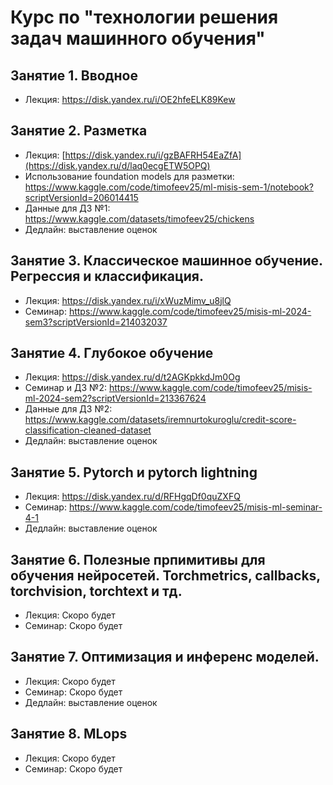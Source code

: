 # Курс по "технологии решения задач машинного обучения"

## Занятие 1. Вводное

- Лекция: https://disk.yandex.ru/i/OE2hfeELK89Kew

## Занятие 2. Разметка

- Лекция: [https://disk.yandex.ru/i/gzBAFRH54EaZfA](https://disk.yandex.ru/d/laq0ecgETW5OPQ)
- Использование foundation models для разметки: https://www.kaggle.com/code/timofeev25/ml-misis-sem-1/notebook?scriptVersionId=206014415
- Данные для ДЗ №1: https://www.kaggle.com/datasets/timofeev25/chickens
- Дедлайн: выставление оценок


## Занятие 3. Классическое машинное обучение. Регрессия и классификация.

- Лекция: https://disk.yandex.ru/i/xWuzMimv_u8jlQ
- Семинар: https://www.kaggle.com/code/timofeev25/misis-ml-2024-sem3?scriptVersionId=214032037

## Занятие 4. Глубокое обучение

- Лекция: https://disk.yandex.ru/d/t2AGKpkkdJm0Og
- Семинар и ДЗ №2: https://www.kaggle.com/code/timofeev25/misis-ml-2024-sem2?scriptVersionId=213367624
- Данные для ДЗ №2: https://www.kaggle.com/datasets/iremnurtokuroglu/credit-score-classification-cleaned-dataset
- Дедлайн: выставление оценок

## Занятие 5. Pytorch и pytorch lightning

- Лекция: https://disk.yandex.ru/d/RFHgqDf0quZXFQ
- Семинар: https://www.kaggle.com/code/timofeev25/misis-ml-seminar-4-1
- Дедлайн: выставление оценок

## Занятие 6. Полезные прпимитивы для обучения нейросетей. Torchmetrics, callbacks, torchvision, torchtext и тд.

- Лекция: Скоро будет
- Семинар: Скоро будет

## Занятие 7. Оптимизация и инференс моделей.  
- Лекция: Скоро будет
- Семинар: Скоро будет
- Дедлайн: выставление оценок

## Занятие 8. MLops
- Лекция: Скоро будет
- Семинар: Скоро будет
